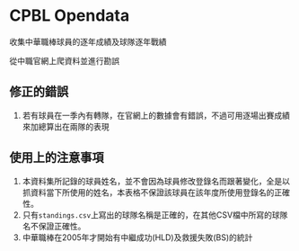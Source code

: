 # CPBL Opendata

收集中華職棒球員的逐年成績及球隊逐年戰績

從中職官網上爬資料並進行勘誤

## 修正的錯誤

1. 若有球員在一季內有轉隊，在官網上的數據會有錯誤，不過可用逐場出賽成績來加總算出在兩隊的表現

## 使用上的注意事項

1. 本資料集所記錄的球員姓名，並不會因為球員修改登錄名而跟著變化，全是以抓資料當下所使用的姓名，本表格不保證該球員在該年度所使用登錄名的正確性。
2. 只有`standings.csv`上寫出的球隊名稱是正確的，在其他CSV檔中所寫的球隊名不保證正確性。
3. 中華職棒在2005年才開始有中繼成功(HLD)及救援失敗(BS)的統計